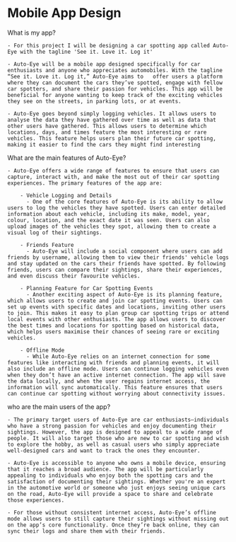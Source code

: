 # Mobile App Design

What is my app?

    - For this project I will be designing a car spotting app called Auto-Eye with the tagline 'See it. Love it. Log it'

    - Auto-Eye will be a mobile app designed specifically for car enthusiasts and anyone who appreciates automobiles. With the tagline “See it. Love it. Log it,” Auto-Eye aims to   offer users a platform where they can document the cars they’ve spotted, engage with fellow car spotters, and share their passion for vehicles. This app will be beneficial for anyone wanting to keep track of the exciting vehicles they see on the streets, in parking lots, or at events. 

    - Auto-Eye goes beyond simply logging vehicles. It allows users to analyse the data they have gathered over time as well as data that other users have gathered. This allows users to determine which locations, days, and times feature the most interesting or rare vehicles. This feature helps users plan their future car spotting, making it easier to find the cars they might find interesting


What are the main features of Auto-Eye?

    - Auto-Eye offers a wide range of features to ensure that users can capture, interact with, and make the most out of their car spotting experiences. The primary features of the app are:

        - Vehicle Logging and Details
          - One of the core features of Auto-Eye is its ability to allow users to log the vehicles they have spotted. Users can enter detailed information about each vehicle, including its make, model, year, colour, location, and the exact date it was seen. Users can also upload images of the vehicles they spot, allowing them to create a visual log of their sightings. 

        - Friends Feature
          - Auto-Eye will include a social component where users can add friends by username, allowing them to view their friends' vehicle logs and stay updated on the cars their friends have spotted. By following friends, users can compare their sightings, share their experiences, and even discuss their favourite vehicles.

        - Planning Feature for Car Spotting Events
          - Another exciting aspect of Auto-Eye is its planning feature, which allows users to create and join car spotting events. Users can set up events with specific dates and locations, inviting other users to join. This makes it easy to plan group car spotting trips or attend local events with other enthusiasts. The app allows users to discover the best times and locations for spotting based on historical data, which helps users maximise their chances of seeing rare or exciting vehicles.

        - Offline Mode
          - While Auto-Eye relies on an internet connection for some features like interacting with friends and planning events, it will also include an offline mode. Users can continue logging vehicles even when they don’t have an active internet connection. The app will save the data locally, and when the user regains internet access, the information will sync automatically. This feature ensures that users can continue car spotting without worrying about connectivity issues.



who are the main users of the app?
    

    - The primary target users of Auto-Eye are car enthusiasts—individuals who have a strong passion for vehicles and enjoy documenting their sightings. However, the app is designed to appeal to a wide range of people. It will also target those who are new to car spotting and wish to explore the hobby, as well as casual users who simply appreciate well-designed cars and want to track the ones they encounter.

    - Auto-Eye is accessible to anyone who owns a mobile device, ensuring that it reaches a broad audience. The app will be particularly appealing to individuals who enjoy both the spotting cars and the satisfaction of documenting their sightings. Whether you're an expert in the automotive world or someone who just enjoys seeing unique cars on the road, Auto-Eye will provide a space to share and celebrate those experiences.

    - For those without consistent internet access, Auto-Eye’s offline mode allows users to still capture their sightings without missing out on the app’s core functionality. Once they’re back online, they can sync their logs and share them with their friends. 
